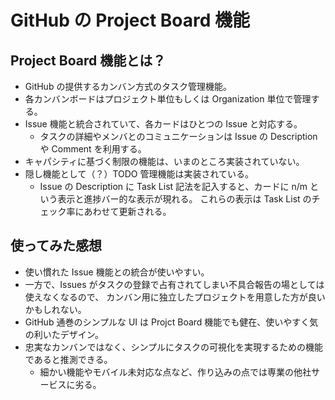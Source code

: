 # GitHub の Project Board 機能

## Project Board 機能とは？

- GitHub の提供するカンバン方式のタスク管理機能。
- 各カンバンボードはプロジェクト単位もしくは Organization 単位で管理する。
- Issue 機能と統合されていて、各カードはひとつの Issue と対応する。
  - タスクの詳細やメンバとのコミュニケーションは Issue の Description や Comment を利用する。
- キャパシティに基づく制限の機能は、いまのところ実装されていない。
- 隠し機能として（？）TODO 管理機能は実装されている。
  - Issue の Description に Task List 記法を記入すると、カードに n/m という表示と進捗バー的な表示が現れる。
    これらの表示は Task List のチェック率にあわせて更新される。

## 使ってみた感想

- 使い慣れた Issue 機能との統合が使いやすい。
- 一方で、Issues がタスクの登録で占有されてしまい不具合報告の場としては使えなくなるので、
  カンバン用に独立したプロジェクトを用意した方が良いかもしれない。
- GitHub 通巻のシンプルな UI は Projct Board 機能でも健在、使いやすく気の利いたデザイン。
- 忠実なカンバンではなく、シンプルにタスクの可視化を実現するための機能であると推測できる。
  - 細かい機能やモバイル未対応な点など、作り込みの点では専業の他社サービスに劣る。

